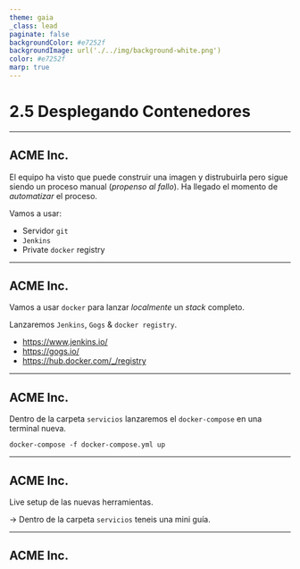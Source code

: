 ```yaml
---
theme: gaia
_class: lead
paginate: false
backgroundColor: #e7252f
backgroundImage: url('./../img/background-white.png')
color: #e7252f
marp: true
---
```

<!-- _backgroundImage: url('./../img/background-red.png') -->
<!-- _color: white -->

# 2.5 Desplegando Contenedores

---
## ACME Inc.

El equipo ha visto que puede construir una imagen y distrubuirla pero sigue siendo un proceso manual (_propenso al fallo_). Ha llegado el momento de _automatizar_ el proceso.

Vamos a usar:

- Servidor `git`
- `Jenkins`
- Private `docker` registry

---
## ACME Inc.

Vamos a usar `docker` para lanzar _localmente_ un _stack_ completo.

Lanzaremos `Jenkins`, `Gogs` & `docker registry`.

- https://www.jenkins.io/
- https://gogs.io/
- https://hub.docker.com/_/registry

---
## ACME Inc.

Dentro de la carpeta `servicios` lanzaremos el `docker-compose` en una terminal nueva.

```
docker-compose -f docker-compose.yml up
```

---
## ACME Inc.

Live setup de las nuevas herramientas.

-> Dentro de la carpeta `servicios` teneis una mini guía.

---
## ACME Inc.
